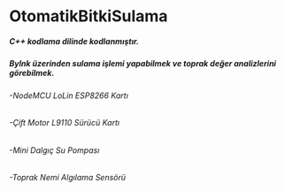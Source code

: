# OtomatikBitkiSulama

##### C++ kodlama dilinde kodlanmıştır.
##### Bylnk üzerinden sulama işlemi yapabilmek ve toprak değer analizlerini görebilmek.

	
###### -NodeMCU LoLin ESP8266 Kartı
###### -Çift Motor L9110 Sürücü Kartı
###### -Mini Dalgıç Su Pompası 
###### -Toprak Nemi Algılama Sensörü
